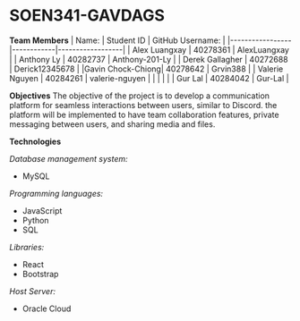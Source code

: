 # SOEN341-GAVDAGS

**Team Members**
| Name:           | Student ID | GitHub Username: |
|-----------------|------------|------------------|
| Alex Luangxay   | 40278361   | AlexLuangxay     |
| Anthony Ly      | 40282737   | Anthony-201-Ly   |
| Derek Gallagher | 40272688   | Derick12345678   |
|Gavin Chock-Chiong| 40278642  | Grvin388         |
| Valerie Nguyen  | 40284261   | valerie-nguyen   |
|                 |            |                  |
| Gur Lal         | 40284042   | Gur-Lal          |

**Objectives**
The objective of the project is to develop a communication platform for seamless interactions between users, similar to Discord. the platform will be implemented to have team collaboration features, private messaging between users, and sharing media and files.

**Technologies**

_Database management system:_
- MySQL

_Programming languages:_
- JavaScript
- Python
- SQL

_Libraries:_
- React
- Bootstrap 

_Host Server:_
- Oracle Cloud
